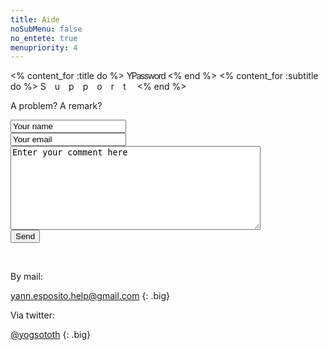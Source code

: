 ```yaml
---
title: Aide
noSubMenu: false
no_entete: true
menupriority: 4
---
```

<% content_for :title do %>
<span style="font-weight: normal; margin-top: 0; line-height: 1ex">
    <span style="letter-spacing:-.10em">YPassword</span>
</span>
<% end %>
<% content_for :subtitle do %>
    <span style="letter-spacing: 1em">Support</span>
<% end %>

A problem? A remark? 

<form name="email" id="email" action="/contact" method="post">
<input type="text" name="name" value="Your name" onfocus="this.value=''" style="display: block;width=20em"/>
<input type="text" name="mail" value="Your email"  onfocus="this.value=''" style="display: block; width=20em"/>
<textarea name="body" id="bodytextarea" value=""  onfocus="this.value=''" style="display: block; height: 10em; width: 30em;">Enter your comment here</textarea>
<input type="submit" value="Send"/>
</form>

<br/>

By mail:

<yann.esposito.help@gmail.com>
{: .big} 


Via twitter: 

[@yogsototh](http://twitter.com/yogsototh)
{: .big}
